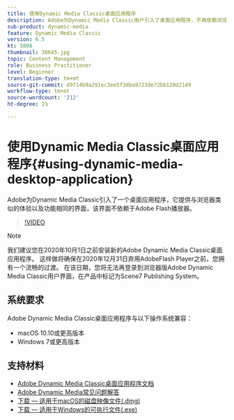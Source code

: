```yaml
---
title: 使用Dynamic Media Classic桌面应用程序
description: Adobe为Dynamic Media Classic用户引入了桌面应用程序，不再依赖浏览器中的AdobeFlash技术。
sub-product: dynamic-media
feature: Dynamic Media Classic
version: 6.5
kt: 5808
thumbnail: 36645.jpg
topic: Content Management
role: Business Practitioner
level: Beginner
translation-type: tm+mt
source-git-commit: d9714b9a291ec3ee5f3dba9723de72bb120d2149
workflow-type: tm+mt
source-wordcount: '212'
ht-degree: 1%

---
```



# 使用Dynamic Media Classic桌面应用程序{#using-dynamic-media-desktop-application}

Adobe为Dynamic Media Classic引入了一个桌面应用程序，它提供与浏览器类似的体验以及功能相同的界面，该界面不依赖于Adobe Flash播放器。

>[!VIDEO](https://video.tv.adobe.com/v/36645/?quality=12)

>[!NOTE]
>
> 我们建议您在2020年10月1日之前安装新的Adobe Dynamic Media Classic桌面应用程序。 这样做将确保在2020年12月31日弃用AdobeFlash Player之前，您拥有一个流畅的过渡。 在该日期，您将无法再登录到浏览器版Adobe Dynamic Media Classic用户界面，在产品中标记为Scene7 Publishing System。

## 系统要求

Adobe Dynamic Media Classic桌面应用程序与以下操作系统兼容：

* macOS 10.10或更高版本
* Windows 7或更高版本

## 支持材料

* [Adobe Dynamic Media Classic桌面应用程序文档](https://docs.adobe.com/content/help/en/dynamic-media-classic/using/intro/dynamic-media-classic-desktop-app.html)
* [Adobe Dynamic Media常见问题解答](https://docs.adobe.com/content/help/en/dynamic-media-classic/using/new-ui-2020.html)
* [下载 — 适用于macOS的磁盘映像文件(.dmg)](http://download.macromedia.com/dynamic-media-classic/20.20.1/adobe-dynamic-media-classic-20.20.1.dmg)
* [下载 — 适用于Windows的可执行文件(.exe)](http://download.macromedia.com/dynamic-media-classic/20.20.1/adobe-dynamic-media-classic-20.20.1.exe)
